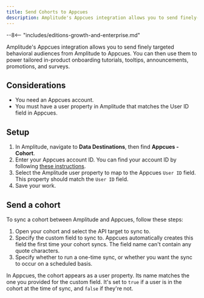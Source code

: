 ```yaml
---
title: Send Cohorts to Appcues
description: Amplitude's Appcues integration allows you to send finely-targeted behavioral audiences from Amplitude to Appcues, where you can use them to power tailored in-product onboarding tutorials, tooltips, announcements, promotions, and surveys.
---
```


--8<-- "includes/editions-growth-and-enterprise.md"

Amplitude's Appcues integration allows you to send finely targeted behavioral audiences from Amplitude to Appcues. You can then use them to power tailored in-product onboarding tutorials, tooltips, announcements, promotions, and surveys.

## Considerations

- You need an Appcues account.
- You must have a user property in Amplitude that matches the User ID field in Appcues.

## Setup

1. In Amplitude, navigate to **Data Destinations**, then find **Appcues - Cohort**.
2. Enter your Appcues account ID. You can find your account ID by following [these instructions](https://docs.appcues.com/article/254-http-api).
3. Select the Amplitude user property to map to the Appcues `User ID` field. This property should match the `User ID` field.
4. Save your work.

## Send a cohort

To sync a cohort between Amplitude and Appcues, follow these steps:

1. Open your cohort and select the API target to sync to.
2. Specify the custom field to sync to. Appcues automatically creates this field the first time your cohort syncs. The field name can't contain any quote characters.
3. Specify whether to run a one-time sync, or whether you want the sync to occur on a scheduled basis.

In Appcues, the cohort appears as a user property. Its name matches the one you provided for the custom field. It's set to `true` if a user is in the cohort at the time of sync, and `false` if they're not.
